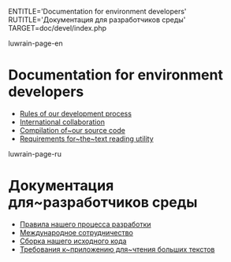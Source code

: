 
ENTITLE='Documentation for environment developers'
RUTITLE='Документация для разработчиков среды'
TARGET=doc/devel/index.php

luwrain-page-en

# Documentation for environment developers

* [Rules of our development process](local:rules/)
* [International collaboration](local:i18n/ )
* [Compilation of~our source code](local:compilation/)
* [Requirements for~the~text reading utility](local:txt-reading/)

luwrain-page-ru

# Документация для~разработчиков среды

* [Правила нашего процесса разработки](local:rules/)
* [Международное сотрудничество](local:i18n/ )
* [Сборка нашего исходного кода](local:compilation/)
* [Требования к~приложению для~чтения больших текстов](local:txt-reading/)
